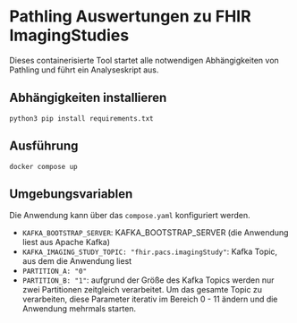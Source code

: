 # Pathling Auswertungen zu FHIR ImagingStudies

Dieses containerisierte Tool startet alle notwendigen Abhängigkeiten von Pathling und führt ein Analyseskript aus.

## Abhängigkeiten installieren

```
python3 pip install requirements.txt
```

## Ausführung

```
docker compose up
```

## Umgebungsvariablen

Die Anwendung kann über das `compose.yaml` konfiguriert werden.

* `KAFKA_BOOTSTRAP_SERVER`: KAFKA_BOOTSTRAP_SERVER (die Anwendung liest aus Apache Kafka)
* `KAFKA_IMAGING_STUDY_TOPIC: "fhir.pacs.imagingStudy"`: Kafka Topic, aus dem die Anwendung liest
* `PARTITION_A: "0"`
* `PARTITION_B: "1"`: aufgrund der Größe des Kafka Topics werden nur zwei Partitionen zeitgleich verarbeitet. Um das gesamte Topic zu verarbeiten, diese Parameter iterativ im Bereich 0 - 11 ändern und die Anwendung mehrmals starten.
